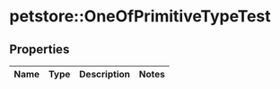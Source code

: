 # petstore::OneOfPrimitiveTypeTest


## Properties
Name | Type | Description | Notes
------------ | ------------- | ------------- | -------------


